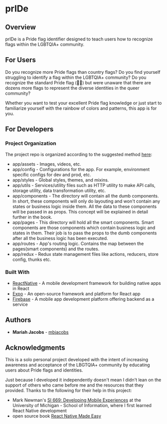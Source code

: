 # prIDe

## Overview
prIDe is a Pride flag identifier designed to teach users how to recognize flags within the LGBTQIA+ community. 

## For Users
Do you recognize more Pride flags than country flags? Do you find yourself struggling to identify a flag within the LGBTQIA+ community? Do you recognize the standard Pride flag (🏳️‍🌈) but were unaware that there are dozens more flags to represent the diverse identities in the queer community?

Whether you want to test your excellent Pride flag knowledge or just start to familiarize yourself with the rainbow of colors and patterns, this app is for you.

## For Developers

### Project Organization

The project repo is organized according to the suggested method [here](https://www.reactnative.guide/5-project-structure-and-start-building-some-app/5.1-customising-the-structure.html):
* app/assets - Images, videos, etc.
* app/config - Configurations for the app. For example, environment specific configs for dev and prod, etc.
* app/styles - Global styles, themes, and mixins.
* app/utils - Services/utility files such as HTTP utility to make API calls, storage utility, data transformation utility, etc.
* app/components - The directory will contain all the dumb components. In short, these components will only do layouting and won't contain any states or business logic inside them. All the data to these components will be passed in as props. This concept will be explained in detail further in the book.
* app/pages - This directory will hold all the smart components. Smart components are those components which contain business logic and states in them. Their job is to pass the props to the dumb components after all the business logic has been executed.
* app/routes - App's routing logic. Contains the map between the pages(smart components) and the routes.
* app/redux - Redux state management files like actions, reducers, store config, thunks etc.


### Built With

* [ReactNative](https://reactnative.dev/) - A mobile development framework for building native apps in React
* [Expo](https://expo.io/) - An open-source framework and platform for React app
* [Firebase](https://firebase.google.com/) - A mobile app development platform offering backend as a service

## Authors

* **Mariah Jacobs** - [mbjacobs](https://github.com/mbjacobs)

## Acknowledgments

This is a solo personal project developed with the intent of increasing awareness and acceptance of the LBGTQIA+ community by educating users about Pride flags and identities.

Just because I developed it independently doesn't mean I didn't lean on the support of others who came before me and the resources that they provided. Thanks to the following for their help in this project:

* Mark Newman's [SI 669: Developing Mobile Experiences](https://www.si.umich.edu/programs/courses/669) at the University of Michigan - School of Information, where I first learned React Native development
* open source book [React Native Made Easy](https://github.com/react-made-native-easy/book)